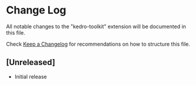 # Change Log

All notable changes to the "kedro-toolkit" extension will be documented in this file.

Check [Keep a Changelog](http://keepachangelog.com/) for recommendations on how to structure this file.

## [Unreleased]

- Initial release